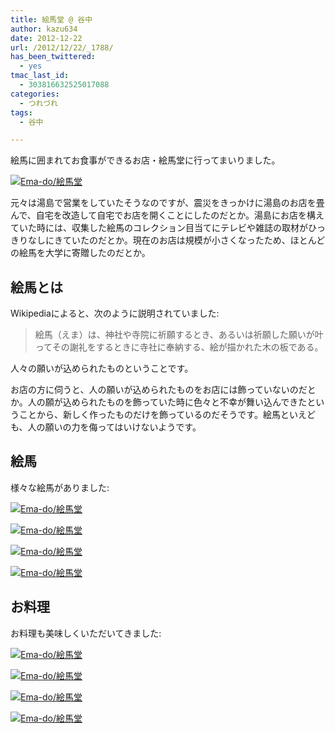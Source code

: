 ```yaml
---
title: 絵馬堂 @ 谷中
author: kazu634
date: 2012-12-22
url: /2012/12/22/_1788/
has_been_twittered:
  - yes
tmac_last_id:
  - 303816632525017088
categories:
  - つれづれ
tags:
  - 谷中

---
```

絵馬に囲まれてお食事ができるお店・絵馬堂に行ってまいりました。

<a href="http://www.flickr.com/photos/42332031@N02/8276594378/in/photostream" onclick="__gaTracker('send', 'event', 'outbound-article', 'http://www.flickr.com/photos/42332031@N02/8276594378/in/photostream', '');" class="dpad-flickr-img" title="Ema-do/絵馬堂"><img class="aligncenter" src="http://farm9.staticflickr.com/8207/8276594378_cbc4acf8b9_z.jpg" alt="Ema-do/絵馬堂" /></a>

元々は湯島で営業をしていたそうなのですが、震災をきっかけに湯島のお店を畳んで、自宅を改造して自宅でお店を開くことにしたのだとか。湯島にお店を構えていた時には、収集した絵馬のコレクション目当てにテレビや雑誌の取材がひっきりなしにきていたのだとか。現在のお店は規模が小さくなったため、ほとんどの絵馬を大学に寄贈したのだとか。

<!--more-->

## 絵馬とは

Wikipediaによると、次のように説明されていました:

> 絵馬（えま）は、神社や寺院に祈願するとき、あるいは祈願した願いが叶ってその謝礼をするときに寺社に奉納する、絵が描かれた木の板である。

人々の願いが込められたものということです。

お店の方に伺うと、人の願いが込められたものをお店には飾っていないのだとか。人の願が込められたものを飾っていた時に色々と不幸が舞い込んできたということから、新しく作ったものだけを飾っているのだそうです。絵馬といえども、人の願いの力を侮ってはいけないようです。

## 絵馬

様々な絵馬がありました:

<a href="http://www.flickr.com/photos/42332031@N02/8276599410/in/photostream" onclick="__gaTracker('send', 'event', 'outbound-article', 'http://www.flickr.com/photos/42332031@N02/8276599410/in/photostream', '');" class="dpad-flickr-img" title="Ema-do/絵馬堂"><img class="aligncenter" src="http://farm9.staticflickr.com/8360/8276599410_49e44451bd.jpg" alt="Ema-do/絵馬堂" /></a>

<a href="http://www.flickr.com/photos/42332031@N02/8276599684/in/photostream" onclick="__gaTracker('send', 'event', 'outbound-article', 'http://www.flickr.com/photos/42332031@N02/8276599684/in/photostream', '');" class="dpad-flickr-img" title="Ema-do/絵馬堂"><img class="aligncenter" src="http://farm9.staticflickr.com/8494/8276599684_c0b898f328.jpg" alt="Ema-do/絵馬堂" /></a>

<a href="http://www.flickr.com/photos/42332031@N02/8276599920/in/photostream" onclick="__gaTracker('send', 'event', 'outbound-article', 'http://www.flickr.com/photos/42332031@N02/8276599920/in/photostream', '');" class="dpad-flickr-img" title="Ema-do/絵馬堂"><img class="aligncenter" src="http://farm9.staticflickr.com/8485/8276599920_0367ebc067.jpg" alt="Ema-do/絵馬堂" /></a>

<a href="http://www.flickr.com/photos/42332031@N02/8275538293/in/photostream" onclick="__gaTracker('send', 'event', 'outbound-article', 'http://www.flickr.com/photos/42332031@N02/8275538293/in/photostream', '');" class="dpad-flickr-img" title="Ema-do/絵馬堂"><img class="aligncenter" src="http://farm9.staticflickr.com/8202/8275538293_2d2f5e267b.jpg" alt="Ema-do/絵馬堂" /></a>

## お料理

お料理も美味しくいただいてきました:

<a href="http://www.flickr.com/photos/42332031@N02/8276595614/in/photostream" onclick="__gaTracker('send', 'event', 'outbound-article', 'http://www.flickr.com/photos/42332031@N02/8276595614/in/photostream', '');" class="dpad-flickr-img" title="Ema-do/絵馬堂"><img class="aligncenter" src="http://farm9.staticflickr.com/8211/8276595614_cd62b765ca.jpg" alt="Ema-do/絵馬堂" /></a>

<a href="http://www.flickr.com/photos/42332031@N02/8276595830/in/photostream" onclick="__gaTracker('send', 'event', 'outbound-article', 'http://www.flickr.com/photos/42332031@N02/8276595830/in/photostream', '');" class="dpad-flickr-img" title="Ema-do/絵馬堂"><img class="aligncenter" src="http://farm9.staticflickr.com/8219/8276595830_7bc5b9c4dc.jpg" alt="Ema-do/絵馬堂" /></a>

<a href="http://www.flickr.com/photos/42332031@N02/8276596018/in/photostream" onclick="__gaTracker('send', 'event', 'outbound-article', 'http://www.flickr.com/photos/42332031@N02/8276596018/in/photostream', '');" class="dpad-flickr-img" title="Ema-do/絵馬堂"><img class="aligncenter" src="http://farm9.staticflickr.com/8060/8276596018_bd767be978.jpg" alt="Ema-do/絵馬堂" /></a>

<a href="http://www.flickr.com/photos/42332031@N02/8275535347/in/photostream" onclick="__gaTracker('send', 'event', 'outbound-article', 'http://www.flickr.com/photos/42332031@N02/8275535347/in/photostream', '');" class="dpad-flickr-img" title="Ema-do/絵馬堂"><img class="aligncenter" src="http://farm9.staticflickr.com/8066/8275535347_298d6b9569.jpg" alt="Ema-do/絵馬堂" /></a>